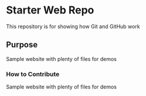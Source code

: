 # Starter Web Repo

This repository is for showing how Git and GitHub work

## Purpose

Sample website with plenty of files for demos

### How to Contribute

Sample website with plenty of files for demos